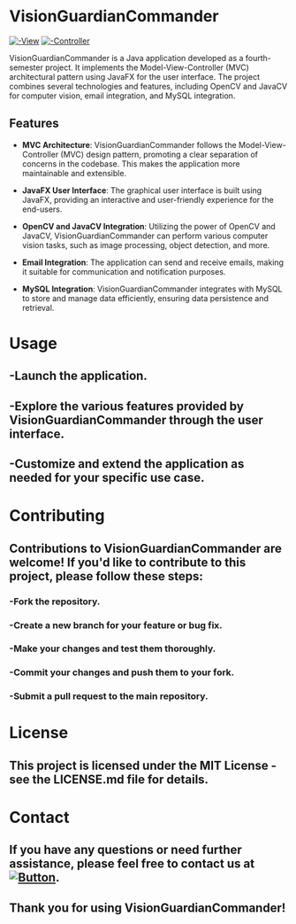 # VisionGuardianCommander
[![-View](https://img.shields.io/badge/View-Files-blue)](https://github.com/iceman404/visionguardiancommander/tree/master/src/main/resources/com/project/visionguardiancommander) [![-Controller](https://img.shields.io/badge/Controller-Files-blue)](https://github.com/iceman404/visionguardiancommander/tree/master/src/main/java/com/project/visionguardiancommander)

VisionGuardianCommander is a Java application developed as a fourth-semester project. It implements the Model-View-Controller (MVC) architectural pattern using JavaFX for the user interface. The project combines several technologies and features, including OpenCV and JavaCV for computer vision, email integration, and MySQL integration.

## Features

- **MVC Architecture**: VisionGuardianCommander follows the Model-View-Controller (MVC) design pattern, promoting a clear separation of concerns in the codebase. This makes the application more maintainable and extensible.

- **JavaFX User Interface**: The graphical user interface is built using JavaFX, providing an interactive and user-friendly experience for the end-users.

- **OpenCV and JavaCV Integration**: Utilizing the power of OpenCV and JavaCV, VisionGuardianCommander can perform various computer vision tasks, such as image processing, object detection, and more.

- **Email Integration**: The application can send and receive emails, making it suitable for communication and notification purposes.

- **MySQL Integration**: VisionGuardianCommander integrates with MySQL to store and manage data efficiently, ensuring data persistence and retrieval.


# Usage
## -Launch the application.
## -Explore the various features provided by VisionGuardianCommander through the user interface.
## -Customize and extend the application as needed for your specific use case.

# Contributing
## Contributions to VisionGuardianCommander are welcome! If you'd like to contribute to this project, please follow these steps:

### -Fork the repository.
### -Create a new branch for your feature or bug fix.
### -Make your changes and test them thoroughly.
### -Commit your changes and push them to your fork.
### -Submit a pull request to the main repository.


# License
## This project is licensed under the MIT License - see the LICENSE.md file for details.

# Contact
## If you have any questions or need further assistance, please feel free to contact us at [![Button](https://img.shields.io/badge/johnsubba404@gmail.com-09C4D0)](https://mail.google.com/mail/?view=cm&to=johnsubba404@gmail.com).

## Thank you for using VisionGuardianCommander!

